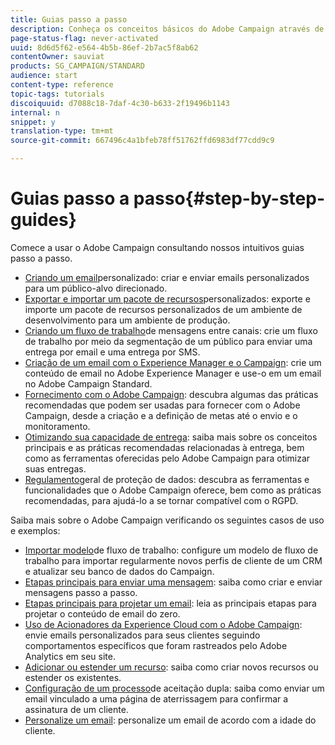 ```yaml
---
title: Guias passo a passo
description: Conheça os conceitos básicos do Adobe Campaign através de procedimentos simples passo a passo e experimente o poder da solução.
page-status-flag: never-activated
uuid: 8d6d5f62-e564-4b5b-86ef-2b7ac5f8ab62
contentOwner: sauviat
products: SG_CAMPAIGN/STANDARD
audience: start
content-type: reference
topic-tags: tutorials
discoiquuid: d7088c18-7daf-4c30-b633-2f19496b1143
internal: n
snippet: y
translation-type: tm+mt
source-git-commit: 667496c4a1bfeb78ff51762ffd6983df77cdd9c9

---
```



# Guias passo a passo{#step-by-step-guides}

Comece a usar o Adobe Campaign consultando nossos intuitivos guias passo a passo.

* [Criando um email](https://helpx.adobe.com/campaign/kb/acs-get-started-with-emails.html)personalizado: criar e enviar emails personalizados para um público-alvo direcionado.
* [Exportar e importar um pacote de recursos](https://docs.campaign.adobe.com/doc/standard/getting_started/en/ACS_ImportExport.html)personalizados: exporte e importe um pacote de recursos personalizados de um ambiente de desenvolvimento para um ambiente de produção.
* [Criando um fluxo de trabalho](../../automating/using/workflow-cross-channel-delivery.md)de mensagens entre canais: crie um fluxo de trabalho por meio da segmentação de um público para enviar uma entrega por email e uma entrega por SMS.
* [Criação de um email com o Experience Manager e o Campaign](https://docs.campaign.adobe.com/doc/standard/getting_started/en/ACS_AEM.html): crie um conteúdo de email no Adobe Experience Manager e use-o em um email no Adobe Campaign Standard.
* [Fornecimento com o Adobe Campaign](https://helpx.adobe.com/campaign/kb/delivery-best-practices.html): descubra algumas das práticas recomendadas que podem ser usadas para fornecer com o Adobe Campaign, desde a criação e a definição de metas até o envio e o monitoramento.
* [Otimizando sua capacidade de entrega](../../sending/using/about-deliverability.md): saiba mais sobre os conceitos principais e as práticas recomendadas relacionadas à entrega, bem como as ferramentas oferecidas pelo Adobe Campaign para otimizar suas entregas.
* [Regulamento](https://docs.campaign.adobe.com/doc/standard/getting_started/en/ACS_GDPR.html)geral de proteção de dados: descubra as ferramentas e funcionalidades que o Adobe Campaign oferece, bem como as práticas recomendadas, para ajudá-lo a se tornar compatível com o RGPD.

Saiba mais sobre o Adobe Campaign verificando os seguintes casos de uso e exemplos:

* [Importar modelo](../../automating/using/importing-data.md#example--import-workflow-template)de fluxo de trabalho: configure um modelo de fluxo de trabalho para importar regularmente novos perfis de cliente de um CRM e atualizar seu banco de dados do Campaign.
* [Etapas principais para enviar uma mensagem](../../channels/using/key-steps-to-send-a-message.md): saiba como criar e enviar mensagens passo a passo.
* [Etapas principais para projetar um email](../../designing/using/designing-from-scratch.md#designing-an-email-content-from-scratch): leia as principais etapas para projetar o conteúdo de email do zero.
* [Uso de Acionadores da Experience Cloud com o Adobe Campaign](../../integrating/using/abandonment-triggers-use-cases.md): envie emails personalizados para seus clientes seguindo comportamentos específicos que foram rastreados pelo Adobe Analytics em seu site.
* [Adicionar ou estender um recurso](../../developing/using/key-steps-to-add-a-resource.md): saiba como criar novos recursos ou estender os existentes.
* [Configuração de um processo](../../channels/using/setting-up-a-double-opt-in-process.md)de aceitação dupla: saiba como enviar um email vinculado a uma página de aterrissagem para confirmar a assinatura de um cliente.
* [Personalize um email](../../designing/using/personalization.md#example-email-personalization): personalize um email de acordo com a idade do cliente.
